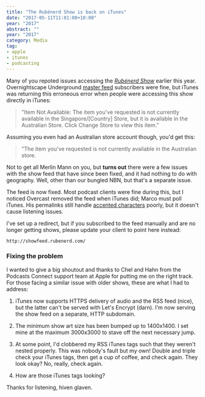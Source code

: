 ```yaml
---
title: "The Rubénerd Show is back on iTunes"
date: "2017-05-11T11:01:00+10:00"
year: "2017"
abstract: ""
year: "2017"
category: Media
tag:
- apple
- itunes
- podcasting
---
```

Many of you repoted issues accessing the *[Rubénerd Show]* earlier this year. Overnightscape Underground [master feed] subscribers were fine, but iTunes was returning this erroneous error when people were accessing this show directly in iTunes:

> "Item Not Available: The item you've requested is not currently
> available in the Singapore/[Country] Store, but it is available
> in the Australian Store. Click Change Store to view this item."

Assuming you even had an Australian store account though, you'd get this:

> "The item you've requested is not currently available in the Australian store.

Not to get all Merlin Mann on you, but **turns out** there were a few issues with the show feed that have since been fixed, and it had nothing to do with geography. Well, other than our bungled NBN, but that's a separate issue.

The feed is now fixed. Most podcast clients were fine during this, but I noticed Overcast removed the feed when iTunes did; Marco must poll iTunes. His permalinks still handle [accented characters] poorly, but it doesn't cause listening issues.

I've set up a redirect, but if you subscribed to the feed manually and are no longer getting shows, please update your client to point here instead:

    http://showfeed.rubenerd.com/

### Fixing the problem

I wanted to give a big shoutout and thanks to Chel and Hahn from the Podcasts Connect support team at Apple for putting me on the right track. For those facing a similar issue with older shows, these are what I had to address:

1. iTunes now supports HTTPS delivery of audio and the RSS feed (nice), but the latter can't be served with Let's Encrypt (darn). I'm now serving the show feed on a separate, HTTP subdomain.

2. The minimum show art size has been bumped up to 1400x1400. I set mine at the maximum 3000x3000 to stave off the next necessary jump.

3. At some point, I'd clobbered my RSS iTunes tags such that they weren't nested properly. This was nobody's fault but my own! Double and triple check your iTunes tags, then get a cup of coffee, and check again. They look okay? No, really, check again.

4. How are those iTunes tags looking?

Thanks for listening, hiven glaven.

[Rubénerd Show]: https://rubenerd.com/show/
[master feed]: http://onsug.com/feed/
[accented characters]: https://overcast.fm/itunes1003680071/rub-nerd-show

